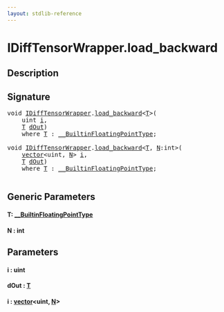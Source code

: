```yaml
---
layout: stdlib-reference
---
```


# IDiffTensorWrapper\.load\_backward

## Description





## Signature 

<pre>
<span class="code_keyword">void</span> <a href="../interfaces/idifftensorwrapper-015b/index" class="code_type">IDiffTensorWrapper</a>.<a href="load_backward">load_backward</a>&lt;<a href="load_backward#typeparam-T" class="code_type">T</a>&gt;(
    <span class="code_keyword">uint</span> <a href="load_backward#decl-i" class="code_param">i</a>,
    <a href="load_backward#typeparam-T" class="code_type">T</a> <a href="load_backward#decl-dOut" class="code_param">dOut</a>)
    <span class='code_keyword'>where</span> <a href="load_backward#typeparam-T" class="code_type">T</a> : <a href="../interfaces/0_builtinfloatingpointtype-029hm/index" class="code_type">__BuiltinFloatingPointType</a>;

<span class="code_keyword">void</span> <a href="../interfaces/idifftensorwrapper-015b/index" class="code_type">IDiffTensorWrapper</a>.<a href="load_backward">load_backward</a>&lt;<a href="load_backward#typeparam-T" class="code_type">T</a>, <a href="load_backward#decl-N" class="code_var">N</a>:<span class="code_keyword">int</span>&gt;(
    <a href="../types/vector/index" class="code_type">vector</a>&lt;<span class="code_keyword">uint</span>, <a href="load_backward#decl-N" class="code_var">N</a>&gt; <a href="load_backward#decl-i" class="code_param">i</a>,
    <a href="load_backward#typeparam-T" class="code_type">T</a> <a href="load_backward#decl-dOut" class="code_param">dOut</a>)
    <span class='code_keyword'>where</span> <a href="load_backward#typeparam-T" class="code_type">T</a> : <a href="../interfaces/0_builtinfloatingpointtype-029hm/index" class="code_type">__BuiltinFloatingPointType</a>;

</pre>

## Generic Parameters

####  <a id="typeparam-T"></a>T: [\_\_BuiltinFloatingPointType](../interfaces/0_builtinfloatingpointtype-029hm/index)
####  <a id="decl-N"></a>N  : int

## Parameters

####  <a id="decl-i"></a>i  : uint
####  <a id="decl-dOut"></a>dOut  : [T](load_backward#typeparam-T)
####  <a id="decl-i"></a>i  : [vector](../types/vector/index)\<uint, [N](../types/vector/index#decl-N)\>

